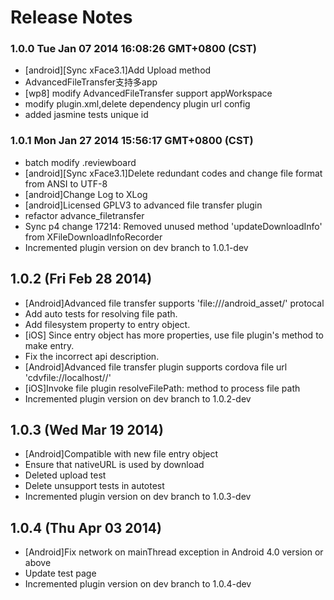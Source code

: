 <!--
#
# Copyright 2012-2013, Polyvi Inc. (http://polyvi.github.io/openxface)
# This program is distributed under the terms of the GNU General Public License.
# 
# This file is part of xFace.
# 
# xFace is free software: you can redistribute it and/or modify
# it under the terms of the GNU General Public License as published by
# the Free Software Foundation, either version 3 of the License, or
# (at your option) any later version.
# 
# xFace is distributed in the hope that it will be useful,
# but WITHOUT ANY WARRANTY; without even the implied warranty of
# MERCHANTABILITY or FITNESS FOR A PARTICULAR PURPOSE.  See the
# GNU General Public License for more details.
# 
# You should have received a copy of the GNU General Public License
# along with xFace.  If not, see <http://www.gnu.org/licenses/>.
#
-->

# Release Notes
### 1.0.0 Tue Jan 07 2014 16:08:26 GMT+0800 (CST)
 *  [android][Sync xFace3.1]Add Upload method
 *  AdvancedFileTransfer支持多app
 *  [wp8] modify AdvancedFileTransfer  support appWorkspace
 *  modify plugin.xml,delete dependency plugin url config
 *  added jasmine tests unique id
### 1.0.1 Mon Jan 27 2014 15:56:17 GMT+0800 (CST)
 *  batch modify .reviewboard
 *  [android][Sync xFace3.1]Delete redundant codes and change file format from ANSI to UTF-8
 *  [android]Change Log to XLog
 *  [android]Licensed GPLV3 to advanced file transfer plugin
 *  refactor advance_filetransfer
 *   Sync p4 change 17214: Removed unused method 'updateDownloadInfo' from XFileDownloadInfoRecorder
 *  Incremented plugin version on dev branch to 1.0.1-dev

## 1.0.2 (Fri Feb 28 2014)


 *  [Android]Advanced file transfer supports 'file:///android_asset/' protocal
 *  Add auto tests for resolving file path.
 *  Add filesystem property to entry object.
 *  [iOS] Since entry object has more properties, use file plugin's method to make entry.
 *  Fix the incorrect api description.
 *  [Android]Advanced file transfer plugin supports cordova file url 'cdvfile://localhost/<filesystemType>/<path to file>'
 *  [iOS]Invoke file plugin resolveFilePath: method to process file path
 *  Incremented plugin version on dev branch to 1.0.2-dev


## 1.0.3 (Wed Mar 19 2014)


 *  [Android]Compatible with new file entry object
 *  Ensure that nativeURL is used by download
 *  Deleted upload test
 *  Delete unsupport tests in autotest
 *  Incremented plugin version on dev branch to 1.0.3-dev


## 1.0.4 (Thu Apr 03 2014)


 *  [Android]Fix network on mainThread exception in Android 4.0 version or above
 *  Update test page
 *  Incremented plugin version on dev branch to 1.0.4-dev
